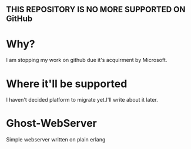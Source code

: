 ## THIS REPOSITORY IS NO MORE SUPPORTED ON GitHub
# Why?
I am stopping my work on github due it's acquirment by Microsoft.
# Where it'll be supported
I haven't decided platform to migrate yet.I'll write about it later.
# Ghost-WebServer
Simple webserver written on plain erlang


